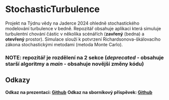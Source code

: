 # StochasticTurbulence

Projekt na Týdnu vědy na Jaderce 2024 ohledně stochastického modelování turbulence v bedně. Repozitář obsahuje aplikaci která simuluje turbulentní chování částic v několika scénářích (**zavřený** (bedna) a **otevřený** prostor). Simulace slouží k potvrzení Richardsonova-škálovacího zákona stochastickými metodami (metoda Monte Carlo).

### NOTE: repozitář je rozdělení na 2 sekce (*deprecated* - obsahuje starší algoritmy a *main* - obsahuje novější změny kódu)

## Odkazy
**Odkaz na prezentaci: [Github](https://github.com/HelloWorld7894/StochasticTurbulence/tree/main/docs/StochastickeModelovani.pdf)**
**Odkaz na sborníkový příspěvek: [Github](https://github.com/HelloWorld7894/StochasticTurbulence/tree/main/docs/StochastickeModelovani_prezentace.pdf)**